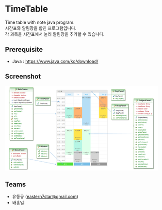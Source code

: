 # TimeTable
Time table with note java program.\
시간표와 알림장을 합친 프로그램입니다.\
각 과목을 시간표에서 눌러 알림장을 추가할 수 있습니다.

## Prerequisite
* Java : https://www.java.com/ko/download/

## Screenshot
![screenshot](https://github.com/Tamuel/TimeTable/blob/master/TimeTable%20Screenshot.png)

## Teams
* 유동규 (eastern7star@gmail.com)
* 배홍일
